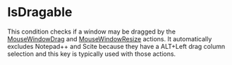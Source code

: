 # IsDragable #

This condition checks if a window may be dragged by the [MouseWindowDrag](docsActionsMouseWindowDrag.md) and [MouseWindowResize](docsActionsMouseWindowResize.md) actions. It automatically excludes Notepad++ and Scite because they have a ALT+Left drag column selection and this key is typically used with those actions.